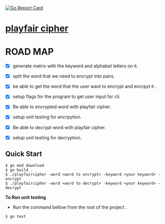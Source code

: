 [![Go Report Card](https://goreportcard.com/badge/github.com/TaKeO90/playfaircipher)](https://goreportcard.com/report/github.com/TaKeO90/playfaircipher)

# [playfair cipher](https://en.wikipedia.org/wiki/Playfair_cipher)

# ROAD MAP
- [X] generate matrix with the keyword and alphabet letters on it.
- [X] split the word that we need to encrypt into pairs.
- [X] be able to get the word that the user want to encrypt and encrpyt it .
- [X] setup flags for the program to get user input for cli.
- [X] Be able to encrypted word with playfair cipher.
- [X] setup unit testing for encrpytion.
- [x] Be able to decrypt word with playfair cipher.
- [X] setup unit testing for decryption.


## Quick Start

```console
$ go mod download
$ go build .
$ ./playfaircipher -word <word to encrypt> -keyword <your keyword> -encrypt
$ ./playfaircipher -word <word to decrypt> -keyword <your keyword> -decrypt
```
**To Run unit testing**
- Run the command bellow from the root of the project .
```console
$ go test
```
